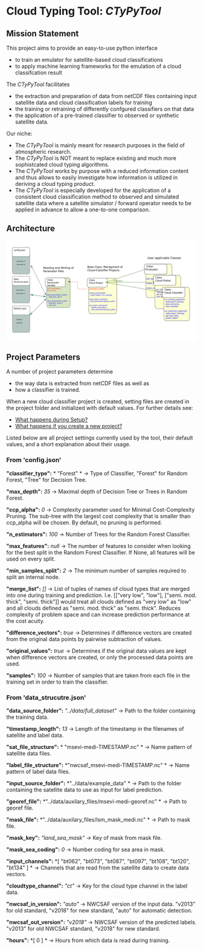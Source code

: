 # Cloud Typing Tool: *CTyPyTool*

## Mission Statement
This project aims to provide an easy-to-use python interface 
- to train an emulator for satellite-based cloud classifications
- to apply machine learning frameworks for the emulation of a cloud classifcation result 

The *CTyPyTool* facilitates  
- the extraction and preparation of data from netCDF files containing input satellite data and cloud classification labels for training
- the training or retraining of differently confgured classifiers on that data
- the application of a pre-trained classifier to observed or synthetic satellite data.

Our niche:
- The *CTyPyTool* is mainly meant for research purposes in the field of atmospheric research. 
- The *CTyPyTool* is NOT meant to replace existing and much more sophistcated cloud typing algorithms.
- The *CTyPyTool* works by purpose with a reduced information content and thus allows to easily investigate how information is utilized in deriving a cloud typing product.
- The *CTyPyTool* is especially developed for the application of a consistent cloud classification method to observed and simulated satellite data where a satellite simulator / forward operator needs to be applied in advance to allow a one-to-one comparison.  




## Architecture



![](images/final_hd.png)


## Project Parameters

A number of project parameters determine 
- the way data is extracted from netCDF files as well as
- how a classifier is trained. 

When a new cloud classifier project is created, setting files are created in the project folder and initialized with default values. For further details see:
- [What happens during Setup?](devdocs-setup.md)
- [What happens if you create a new project?](devdocs-overview.md)

Listed below are all project settings currently used by the tool, their default values, and a short explanation about their usage.

### From 'config.json'

   **"classifier_type":** * "Forest" *    &rarr; Type of Classifier, "Forest" for Random Forest, "Tree" for Decision Tree.

   **"max_depth":** *35*     &rarr; Maximal depth of Decision Tree or Trees in Random Forest.

   **"ccp_alpha":** *0*    &rarr; Complexity parameter used for Minimal Cost-Complexity Pruning. The sub-tree with the largest cost complexity that is smaller than ccp_alpha will be chosen. By default, no pruning is performed.

   **"n_estimators":** *100*  &rarr; Number of Trees for the Random Forest Classifier.

   **"max_features":** *null*   &rarr; The number of features to consider when looking for the best split in the Random Forest Classifier. If None, all features will be used on every split.

   **"min_samples_split":** *2*  &rarr; The minimum number of samples required to split an internal node. 

   **"merge_list":** *[]* &rarr; List of tuples of names of cloud types that are merged into one during training and prediction. I.e. [["very low", "low"], ["semi. mod. thick", "semi. thick"]] would  treat all clouds defined as "very low" as "low" and all clouds defined as "semi. mod. thick" as "semi. thick". Reduces complexity of problem space and can increase prediction performance at the cost acuity.

   **"difference_vectors":** *true* &rarr; Determines if difference vectors are created from the original data points by pairwise subtraction of values. 

   **"original_values":** *true*    &rarr; Determines if the original data values are kept when difference vectors are created, or only the processed data points are used.

   **"samples":** *100*   &rarr; Number of samples that are taken from each file in the training set in order to train the classifier.


### From 'data_strucutre.json'

   **"data_source_folder":** *"../data/full_dataset"* &rarr; Path to the folder containing the training data. 

   **"timestamp_length":** *13* &rarr; Length of the timestamp in the filenames of satellite and label data.

   **"sat_file_structure":** * "msevi-medi-TIMESTAMP.nc" * &rarr; Name pattern of satellite data files.

   **"label_file_structure":** *"nwcsaf_msevi-medi-TIMESTAMP.nc" * &rarr; Name pattern of label data files.

   **"input_source_folder":** *"../data/example_data" * &rarr; Path to the folder containing the satellite data to use as input for label prediction. 

   **"georef_file":** *"../data/auxilary_files/msevi-medi-georef.nc" * &rarr; Path to georef file.

   **"mask_file":** *"../data/auxilary_files/lsm_mask_medi.nc" * &rarr; Path to mask file.

   **"mask_key":** *"land_sea_mask"* &rarr; Key of mask from mask file.

   **"mask_sea_coding":** *0* &rarr; Number coding for sea area in mask.

   **"input_channels":** *[
       "bt062",
       "bt073",
       "bt087",
       "bt097",
       "bt108",
       "bt120",
       "bt134"
   ] * &rarr; Channels that are read from the satellite data to create data vectors.

   **"cloudtype_channel":** *"ct"* &rarr; Key for the cloud type channel in the label data.

   **"nwcsaf_in_version":** *"auto"* &rarr; NWCSAF version of the input data. "v2013" for old standard, "v2018" for new standard, "auto" for automatic detection.

   **"nwcsaf_out_version":** *"v2018"* &rarr; NWCSAF version of the predicted labels. "v2013" for old NWCSAF standard, "v2018" for new standard.

   **"hours":** *[
        0
    ] * &rarr; Hours from which data is read  during training.
